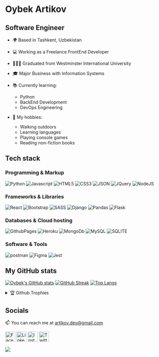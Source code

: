 # Oybek Artikov
## Software Engineer

- 🌍 Based in Tashkent, Uzbekistan
- 💻 Working as a Freelance FrontEnd Developer
- 👨🏻‍🎓 Graduated from Westminster International University
- 🎓 Major Business with Information Systems
  
- 📚 Currently learning: 
    - Python
    - BackEnd Development
    - DevOps Engineering
    
- 🥏 My hobbies:
    - Walking outdoors
    - Learning languages
    - Playing console games
    - Reading non-fiction books
    

## Tech stack

### Programming & Markup

![Python](https://img.shields.io/badge/Python-FFD43B?style=for-the-badge&logo=python&logoColor=blue) 
![Javascript](https://img.shields.io/badge/JavaScript-323330?style=for-the-badge&logo=javascript&logoColor=F7DF1E) 
![HTML5](https://img.shields.io/badge/HTML5-E34F26?style=for-the-badge&logo=html5&logoColor=white) 
![CSS3](https://img.shields.io/badge/CSS3-1572B6?style=for-the-badge&logo=css3&logoColor=white) 
![JSON](https://img.shields.io/badge/json-5E5C5C?style=for-the-badge&logo=json&logoColor=white) 
![JQuery](https://img.shields.io/badge/jQuery-0769AD?style=for-the-badge&logo=jquery&logoColor=white)
![NodeJS](https://img.shields.io/badge/Node.js-339933?style=for-the-badge&logo=nodedotjs&logoColor=white)

### Frameworks & Libraries

![React](https://img.shields.io/badge/React-20232A?style=for-the-badge&logo=react&logoColor=61DAFB)
![Bootstrap](https://img.shields.io/badge/Bootstrap-563D7C?style=for-the-badge&logo=bootstrap&logoColor=white)
![SASS](https://img.shields.io/badge/Sass-CC6699?style=for-the-badge&logo=sass&logoColor=white)
![Django](https://img.shields.io/badge/Django-092E20?style=for-the-badge&logo=django&logoColor=green) 
![Pandas](https://img.shields.io/badge/Pandas-2C2D72?style=for-the-badge&logo=pandas&logoColor=white)
![Flask](https://img.shields.io/badge/Flask-000000?style=for-the-badge&logo=flask&logoColor=white)

### Databases & Cloud hosting
![GithubPages](https://img.shields.io/badge/GitHub%20Pages-222222?style=for-the-badge&logo=GitHub%20Pages&logoColor=white)
![Heroku](https://img.shields.io/badge/Heroku-430098?style=for-the-badge&logo=heroku&logoColor=white)
![MongoDb](https://img.shields.io/badge/MongoDB-4EA94B?style=for-the-badge&logo=mongodb&logoColor=white)
![MySQL](https://img.shields.io/badge/MySQL-005C84?style=for-the-badge&logo=mysql&logoColor=white)
![SQLITE](https://img.shields.io/badge/SQLite-07405E?style=for-the-badge&logo=sqlite&logoColor=white)


### Software & Tools

![postman](https://img.shields.io/badge/Postman-FF6C37?style=for-the-badge&logo=Postman&logoColor=white)
![Figma](https://img.shields.io/badge/Figma-F24E1E?style=for-the-badge&logo=figma&logoColor=white)
![Jest](https://img.shields.io/badge/Jest-C21325?style=for-the-badge&logo=jest&logoColor=white)
 

## My GitHub stats

[![Oybek's GitHub stats](https://github-readme-stats.vercel.app/api?username=artikov&show_icons=true&theme=prussian&custom_title=My%20Github%20Stats)](https://github.com/artikov)
[![GitHub Streak](https://streak-stats.demolab.com/?user=artikov&theme=prussian)](https://github.com/artikov)
[![Top Langs](https://github-readme-stats.vercel.app/api/top-langs/?username=artikov&layout=compact&exclude_repo=data-science&hide=css&theme=prussian&card_width=445&langs_count=6)](https://github.com/artikov)

<details>
    <summary>🏆 Github Trophies</summary>

![](https://github-profile-trophy.vercel.app/?username=artikov&theme=nord&no-frame=true&no-bg=false&margin-w=6)

</details>

## Socials

📫 You can reach me at artikov.dev@gmail.com


<a href="https://facebook.com/artikov08"><img width="32px" alt="Facebook" title="Facebook" src="https://cdn-icons-png.flaticon.com/512/733/733547.png" target="_blank"/></a>
<a href="https://linkedin.com/in/artikov"><img width="32px" alt="Linkedin" title="Linkedin" src="https://cdn-icons-png.flaticon.com/512/3536/3536505.png" target="_blank"/></a>
<a href="https://instagram.com/artikxv"><img width="32px" alt="Instagram" title="Instagram" src="https://cdn-icons-png.flaticon.com/512/2111/2111463.png" target="_blank"/></a>
<a href="https://twitter.com/artikov08"><img width="32px" alt="Twitter" title="Twitter" src="https://cdn-icons-png.flaticon.com/512/3256/3256013.png" target="_blank"/></a>



[![](https://visitcount.itsvg.in/api?id=artikov&icon=0&color=1)](https://visitcount.itsvg.in)



<!---
artikov/artikov is a ✨ special ✨ repository because its `README.md` (this file) appears on your GitHub profile.
You can click the Preview link to take a look at your changes.
--->

